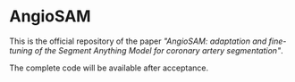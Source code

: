 # AngioSAM

This is the official repository of the paper <i>"AngioSAM: adaptation and fine-tuning of the Segment Anything Model for coronary artery segmentation"</i>.

The complete code will be available after acceptance.

